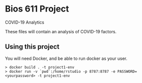Bios 611 Project
================
COVID-19 Analytics

These files will contain an analysis of COVID-19 factors.

Using this project
-----------------

You will need Docker, and be able to run docker as your user.

    > docker build . -t project1-env
    > docker run -v `pwd`:/home/rstudio -p 8787:8787 -e PASSWORD=<yourpassword> -t project1-env
      